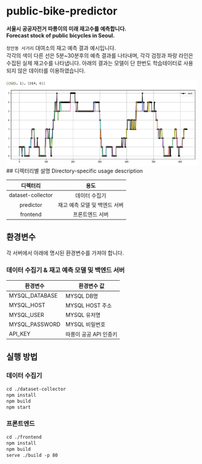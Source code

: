 # public-bike-predictor

**서울시 공공자전거 따릉이의 미래 재고수를 예측합니다.**   
**Forecast stock of public bicycles in Seoul.**

`장안동 사거리` 대여소의 재고 예측 결과 예시입니다.   
각각의 색이 다른 선은 5분~30분후의 예측 결과를 나타내며, 각각 검정과 파랑 라인은 수집된 실제 재고수를 나타냅니다.
아래의 결과는 모델이 단 한번도 학습테이터로 사용되지 않은 데이터를 이용하였습니다.

<div style="text-align:center">
  <img src="/images/result.png" />
</div>
## 디렉터리별 설명
Directory-specific usage description 

|      디렉터리      |         용도         |
|:-----------------:|:--------------------:|
| dataset-collector | 데이터 수집기         |
| predictor         | 재고 예측 모델 및 백엔드 서버 |
| frontend          | 프론트엔드 서버          |


## 환경변수
각 서버에서 아래에 명시된 환경변수를 가져야 합니다.

### 데이터 수집기 & 재고 예측 모델 및 백엔드 서버

|    환경변수     | 환경변수 값 |
|----------------|------------|
| MYSQL_DATABASE | MYSQL DB명 |
| MYSQL_HOST     | MYSQL HOST 주소 |
| MYSQL_USER     | MYSQL 유저명 |
| MYSQL_PASSWORD | MYSQL 비밀번호 |
| API_KEY        | 따릉이 공공 API 인증키 |

## 실행 방법
### 데이터 수집기
``` console
cd ./dataset-collector
npm install
npm build
npm start
```

### 프론트엔드
``` console
cd ./frontend
npm install
npm build
serve ./build -p 80
```
